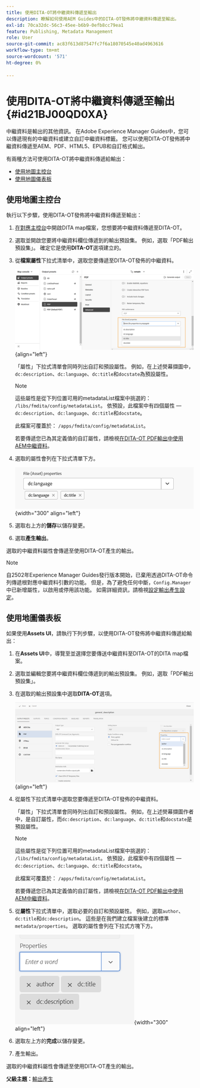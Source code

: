 ```yaml
---
title: 使用DITA-OT將中繼資料傳遞至輸出
description: 瞭解如何使用AEM Guides中的DITA-OT發佈將中繼資料傳遞至輸出。
exl-id: 70ca32dc-56c3-45ee-b6b9-0efb8cc79ea1
feature: Publishing, Metadata Management
role: User
source-git-commit: ac83f613d87547fc7f6a18070545e40ad4963616
workflow-type: tm+mt
source-wordcount: '571'
ht-degree: 0%

---
```


# 使用DITA-OT將中繼資料傳遞至輸出 {#id21BJ00QD0XA}

中繼資料是輸出的其他資訊。 在Adobe Experience Manager Guides中，您可以傳遞現有的中繼資料或建立自訂中繼資料標籤。 您可以使用DITA-OT發佈將中繼資料傳遞至AEM、PDF、HTML5、EPUB和自訂格式輸出。

有兩種方法可使用DITA-OT將中繼資料傳遞給輸出：

- [使用地圖主控台](#using-map-console)
- [使用地圖儀表板](#using-map-dashboard)

## 使用地圖主控台

執行以下步驟，使用DITA-OT發佈將中繼資料傳遞至輸出：

1. [在對應主控台](./open-files-map-console.md)中開啟DITA map檔案，您想要將中繼資料傳遞至DITA-OT。
1. 選取並開啟您要將中繼資料欄位傳遞到的輸出預設集。 例如，選取「PDF輸出預設集」。 確定它是使用&#x200B;**DITA-OT**&#x200B;選項建立的。
1. 從&#x200B;**檔案屬性**&#x200B;下拉式清單中，選取您要傳遞至DITA-OT發佈的中繼資料。

   ![](images/custom-metadata-output-preset-new.png){align="left"}

   「屬性」下拉式清單會同時列出自訂和預設屬性。 例如，在上述熒幕擷圖中，`dc:description`、`dc:language`、`dc:title`和`docstate`為預設屬性。

   >[!NOTE]
   >
   > 這些屬性是從下列位置可用的metadataList檔案中挑選的： `/libs/fmdita/config/metadataList`。 依預設，此檔案中有四個屬性 — `dc:description`、`dc:language`、`dc:title`和`docstate`。

   此檔案可覆蓋於： `/apps/fmdita/config/metadataList`。

   若要傳遞您已為其定義值的自訂屬性，請檢視[在DITA-OT PDF輸出中使用AEM中繼資料](https://experienceleaguecommunities.adobe.com/t5/xml-documentation-discussions/use-aem-metadata-in-dita-ot-pdf-output/td-p/411880)。

1. 選取的屬性會列在下拉式清單下方。

   ![](images/metadata-added-dropdown.png){width="300" align="left"}

1. 選取右上方的&#x200B;**儲存**&#x200B;以儲存變更。
1. 選取&#x200B;**產生輸出**。

選取的中繼資料屬性會傳遞至使用DITA-OT產生的輸出。

>[!NOTE]
>
> 自2502年Experience Manager Guides發行版本開始，已棄用透過DITA-OT命令列傳遞根對應中繼資料引數的功能。 但是，為了避免任何中斷，`Config.Manager`中已新增屬性，以啟用或停用該功能。  如需詳細資訊，請檢視[設定輸出產生設定](../cs-install-guide/conf-output-generation.md#configure-the-dita-ot-command-line-arguement-field-on-the-dita-map-dashboard)。

## 使用地圖儀表板

如果使用&#x200B;**Assets UI**，請執行下列步驟，以使用DITA-OT發佈將中繼資料傳遞給輸出：

1. 在&#x200B;**Assets UI**&#x200B;中，導覽至並選擇您要傳送中繼資料至DITA-OT的DITA map檔案。
1. 選取並編輯您要將中繼資料欄位傳遞到的輸出預設集。 例如，選取「PDF輸出預設集」。
1. 在選取的輸出預設集中選取&#x200B;**DITA-OT**&#x200B;選項。

   ![](images/custom-meta-data-output-preset.png){align="left"}

1. 從屬性下拉式清單中選取您要傳遞至DITA-OT發佈的中繼資料。

   「屬性」下拉式清單會同時列出自訂和預設屬性。 例如，在上述熒幕擷圖作者中，是自訂屬性，而`dc:description`、`dc:language`、`dc:title`和`docstate`是預設屬性。

   >[!NOTE]
   >
   > 這些屬性是從下列位置可用的metadataList檔案中挑選的： `/libs/fmdita/config/metadataList`。 依預設，此檔案中有四個屬性 — `dc:description`、`dc:language`、`dc:title`和`docstate`。

   此檔案可覆蓋於： `/apps/fmdita/config/metadataList`。

   若要傳遞您已為其定義值的自訂屬性，請檢視[在DITA-OT PDF輸出中使用AEM中繼資料](https://experienceleaguecommunities.adobe.com/t5/xml-documentation-discussions/use-aem-metadata-in-dita-ot-pdf-output/td-p/411880)。

1. 從&#x200B;**屬性**&#x200B;下拉式清單中，選取必要的自訂和預設屬性。 例如，選取`author`、`dc:title`和`dc:description`。 這些是在我們建立檔案後建立的標準`metadata/properties`。 選取的屬性會列在下拉式方塊下方。

   ![](images/selected-metadata-properties.png){width="300" align="left"}

1. 選取左上方的&#x200B;**完成**&#x200B;以儲存變更。
1. 產生輸出。

選取的中繼資料屬性會傳遞至使用DITA-OT產生的輸出。



**父級主題：**[&#x200B;輸出產生](generate-output.md)
